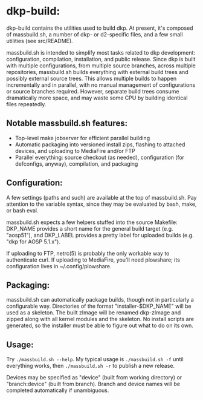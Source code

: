 dkp-build:
==========

dkp-build contains the utilities used to build dkp.  At present, it's composed of massbuild.sh, a number of dkp- or d2-specific files, and a few small utilities (see src/README).

massbuild.sh is intended to simplify most tasks related to dkp development: configuration, compilation, installation, and public release.  Since dkp is built with multiple configurations, from multiple source branches, across multiple repositories, massbuild.sh builds everything with external build trees and possibly external source trees.  This allows multiple builds to happen incrementally and in parallel, with no manual management of configurations or source branches required.  However, separate build trees consume dramatically more space, and may waste some CPU by building identical files repeatedly.

Notable massbuild.sh features:
-----------------

- Top-level make jobserver for efficient parallel building
- Automatic packaging into versioned install zips, flashing to attached devices, and uploading to MediaFire and/or FTP
- Parallel everything: source checkout (as needed), configuration (for defconfigs, anyway), compilation, and packaging

Configuration:
--------------

A few settings (paths and such) are available at the top of massbuild.sh.  Pay attention to the variable syntax, since they may be evaluated by bash, make, or bash eval.

massbuild.sh expects a few helpers stuffed into the source Makefile: DKP\_NAME provides a short name for the general build target (e.g. "aosp51"), and DKP\_LABEL provides a pretty label for uploaded builds (e.g. "dkp for AOSP 5.1.x").

If uploading to FTP, netrc(5) is probably the only workable way to authenticate curl.  If uploading to MediaFire, you'll need plowshare; its configuration lives in ~/.config/plowshare.

Packaging:
----------

massbuild.sh can automatically package builds, though not in particularly a configurable way.  Directories of the format "installer-$DKP\_NAME" will be used as a skeleton.  The built zImage will be renamed dkp-zImage and zipped along with all kernel modules and the skeleton.  No install scripts are generated, so the installer must be able to figure out what to do on its own.

Usage:
------

Try ```./massbuild.sh --help```.  My typical usage is ```./massbuild.sh -f``` until everything works, then ```./massbuild.sh -r``` to publish a new release.

Devices may be specified as "device" (built from working directory) or "branch:device" (built from branch).  Branch and device names will be completed automatically if unambiguous.
